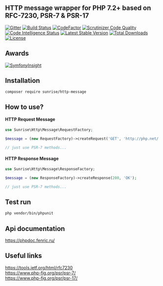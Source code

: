 ## HTTP message wrapper for PHP 7.2+ based on RFC-7230, PSR-7 & PSR-17

[![Gitter](https://badges.gitter.im/sunrise-php/support.png)](https://gitter.im/sunrise-php/support)
[![Build Status](https://api.travis-ci.com/sunrise-php/http-message.svg?branch=master)](https://travis-ci.com/sunrise-php/http-message)
[![CodeFactor](https://www.codefactor.io/repository/github/sunrise-php/http-message/badge)](https://www.codefactor.io/repository/github/sunrise-php/http-message)
[![Scrutinizer Code Quality](https://scrutinizer-ci.com/g/sunrise-php/http-message/badges/quality-score.png?b=master)](https://scrutinizer-ci.com/g/sunrise-php/http-message/?branch=master)
[![Code Intelligence Status](https://scrutinizer-ci.com/g/sunrise-php/http-message/badges/code-intelligence.svg?b=master)](https://scrutinizer-ci.com/code-intelligence)
[![Latest Stable Version](https://poser.pugx.org/sunrise/http-message/v/stable)](https://packagist.org/packages/sunrise/http-message)
[![Total Downloads](https://poser.pugx.org/sunrise/http-message/downloads)](https://packagist.org/packages/sunrise/http-message)
[![License](https://poser.pugx.org/sunrise/http-message/license)](https://packagist.org/packages/sunrise/http-message)

## Awards

[![SymfonyInsight](https://insight.symfony.com/projects/62934e27-3e71-439c-9569-4aa57cdb3f36/big.svg)](https://insight.symfony.com/projects/62934e27-3e71-439c-9569-4aa57cdb3f36)

## Installation

```
composer require sunrise/http-message
```

## How to use?

#### HTTP Request Message

```php
use Sunrise\Http\Message\RequestFactory;

$message = (new RequestFactory)->createRequest('GET', 'http://php.net/');

// just use PSR-7 methods...
```

#### HTTP Response Message

```php
use Sunrise\Http\Message\ResponseFactory;

$message = (new ResponseFactory)->createResponse(200, 'OK');

// just use PSR-7 methods...
```

## Test run

```bash
php vendor/bin/phpunit
```

## Api documentation

https://phpdoc.fenric.ru/

## Useful links

https://tools.ietf.org/html/rfc7230<br>
https://www.php-fig.org/psr/psr-7/<br>
https://www.php-fig.org/psr/psr-17/

